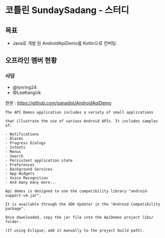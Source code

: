 # 코틀린 SundaySadang - 스터디

## 목표

- Java로 개발 된 AndroidApiDemo를 Kotlin으로 컨버팅.

## 오프라인 멤버 현황

### 사당

- @lynring24
- @LeeKangUk

원본 : https://github.com/ganadist/AndroidApiDemo

```
The API Demos application includes a variety of small applications 

that illustrate the use of various Android APIs. It includes samples of:

- Notifications
- Alarms
- Progress Dialogs
- Intents
- Menus
- Search
- Persistent application state
- Preferences
- Background Services
- App Widgets
- Voice Recognition
- And many many more...

Api demos is designed to use the compatibility library "android-support-v4.jar".

It is available through the SDK Updater in the "Android Compatibility package".

Once downloaded, copy the jar file into the ApiDemos project libs/ folder.

(If using Eclipse, add it manually to the project build path).

```

